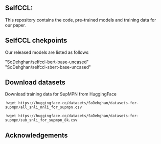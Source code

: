 ## SelfCCL:
This repository contains the code, pre-trained models and training data for our paper.

## SelfCCL chekpoints
Our released models are listed as follows: 

"SoDehghan/selfccl-bert-base-uncased"    
"SoDehghan/selfccl-sbert-base-uncased"



## Download datasets
Download training data for SupMPN from HuggingFace
```
!wget https://huggingface.co/datasets/SoDehghan/datasets-for-supmpn/all_snli_mnli_for_supmpn.csv

!wget https://huggingface.co/datasets/SoDehghan/datasets-for-supmpn/sub_snli_for_supmpn_8k.csv

```



## Acknowledgements

